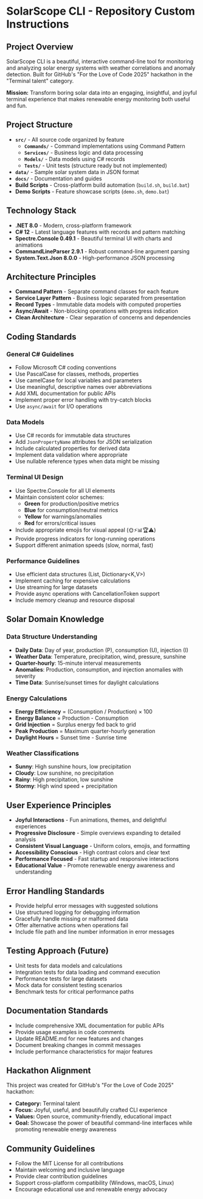 # SolarScope CLI - Repository Custom Instructions

## Project Overview

SolarScope CLI is a beautiful, interactive command-line tool for monitoring and analyzing solar energy systems with weather correlations and anomaly detection. Built for GitHub's "For the Love of Code 2025" hackathon in the "Terminal talent" category.

**Mission:** Transform boring solar data into an engaging, insightful, and joyful terminal experience that makes renewable energy monitoring both useful and fun.

## Project Structure

- **`src/`** - All source code organized by feature
  - **`Commands/`** - Command implementations using Command Pattern
  - **`Services/`** - Business logic and data processing
  - **`Models/`** - Data models using C# records
  - **`Tests/`** - Unit tests (structure ready but not implemented)
- **`data/`** - Sample solar system data in JSON format
- **`docs/`** - Documentation and guides
- **Build Scripts** - Cross-platform build automation (`build.sh`, `build.bat`)
- **Demo Scripts** - Feature showcase scripts (`demo.sh`, `demo.bat`)

## Technology Stack

- **.NET 8.0** - Modern, cross-platform framework
- **C# 12** - Latest language features with records and pattern matching
- **Spectre.Console 0.49.1** - Beautiful terminal UI with charts and animations
- **CommandLineParser 2.9.1** - Robust command-line argument parsing
- **System.Text.Json 8.0.0** - High-performance JSON processing

## Architecture Principles

- **Command Pattern** - Separate command classes for each feature
- **Service Layer Pattern** - Business logic separated from presentation
- **Record Types** - Immutable data models with computed properties
- **Async/Await** - Non-blocking operations with progress indication
- **Clean Architecture** - Clear separation of concerns and dependencies

## Coding Standards

### General C# Guidelines
- Follow Microsoft C# coding conventions
- Use PascalCase for classes, methods, properties
- Use camelCase for local variables and parameters
- Use meaningful, descriptive names over abbreviations
- Add XML documentation for public APIs
- Implement proper error handling with try-catch blocks
- Use `async/await` for I/O operations

### Data Models
- Use C# records for immutable data structures
- Add `JsonPropertyName` attributes for JSON serialization
- Include calculated properties for derived data
- Implement data validation where appropriate
- Use nullable reference types when data might be missing

### Terminal UI Design
- Use Spectre.Console for all UI elements
- Maintain consistent color schemes:
  - **Green** for production/positive metrics
  - **Blue** for consumption/neutral metrics
  - **Yellow** for warnings/anomalies
  - **Red** for errors/critical issues
- Include appropriate emojis for visual appeal (🌞⚡📊🏆⚠️)
- Provide progress indicators for long-running operations
- Support different animation speeds (slow, normal, fast)

### Performance Guidelines
- Use efficient data structures (List<T>, Dictionary<K,V>)
- Implement caching for expensive calculations
- Use streaming for large datasets
- Provide async operations with CancellationToken support
- Include memory cleanup and resource disposal

## Solar Domain Knowledge

### Data Structure Understanding
- **Daily Data**: Day of year, production (P), consumption (U), injection (I)
- **Weather Data**: Temperature, precipitation, wind, pressure, sunshine
- **Quarter-hourly**: 15-minute interval measurements
- **Anomalies**: Production, consumption, and injection anomalies with severity
- **Time Data**: Sunrise/sunset times for daylight calculations

### Energy Calculations
- **Energy Efficiency** = (Consumption / Production) × 100
- **Energy Balance** = Production - Consumption
- **Grid Injection** = Surplus energy fed back to grid
- **Peak Production** = Maximum quarter-hourly generation
- **Daylight Hours** = Sunset time - Sunrise time

### Weather Classifications
- **Sunny**: High sunshine hours, low precipitation
- **Cloudy**: Low sunshine, no precipitation
- **Rainy**: High precipitation, low sunshine
- **Stormy**: High wind speed + precipitation

## User Experience Principles

- **Joyful Interactions** - Fun animations, themes, and delightful experiences
- **Progressive Disclosure** - Simple overviews expanding to detailed analysis
- **Consistent Visual Language** - Uniform colors, emojis, and formatting
- **Accessibility Conscious** - High contrast colors and clear text
- **Performance Focused** - Fast startup and responsive interactions
- **Educational Value** - Promote renewable energy awareness and understanding

## Error Handling Standards

- Provide helpful error messages with suggested solutions
- Use structured logging for debugging information
- Gracefully handle missing or malformed data
- Offer alternative actions when operations fail
- Include file path and line number information in error messages

## Testing Approach (Future)

- Unit tests for data models and calculations
- Integration tests for data loading and command execution
- Performance tests for large datasets
- Mock data for consistent testing scenarios
- Benchmark tests for critical performance paths

## Documentation Standards

- Include comprehensive XML documentation for public APIs
- Provide usage examples in code comments
- Update README.md for new features and changes
- Document breaking changes in commit messages
- Include performance characteristics for major features

## Hackathon Alignment

This project was created for GitHub's "For the Love of Code 2025" hackathon:
- **Category:** Terminal talent
- **Focus:** Joyful, useful, and beautifully crafted CLI experience
- **Values:** Open source, community-friendly, educational impact
- **Goal:** Showcase the power of beautiful command-line interfaces while promoting renewable energy awareness

## Community Guidelines

- Follow the MIT License for all contributions
- Maintain welcoming and inclusive language
- Provide clear contribution guidelines
- Support cross-platform compatibility (Windows, macOS, Linux)
- Encourage educational use and renewable energy advocacy
